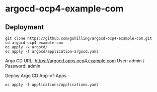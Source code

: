 # argocd-ocp4-example-com
## Deployment
```
git clone https://github.com/guhilling/argocd-ocp4-example-com.git
cd argocd-ocp4-example-com
oc apply -k argocd/
oc apply -f argocd/application-argocd.yaml
```
Argo CD URL: https://argocd.apps.ocp4.example.com
User: admin / Password: admin

Deploy Argo CD App-of-Apps
```
oc apply -f applications/applications.yaml
```
